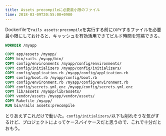 ```yaml
---
title: Assets precompileに必要最小限のファイル
time: 2018-03-09T20:55:00+0900
---
```


Dockerfileで`rails assets:precompile`を実行する前に`COPY`するファイルを必要最小限にしておけると、キャッシュを有効活用できてビルド時間を短縮できる。

```dockerfile
WORKDIR /myapp

COPY app/assets /myapp/
COPY bin/rails /myapp/bin/
COPY config/environments /myapp/config/environments/
COPY config/initializers /myapp/config/initializers/
COPY config/application.rb /myapp/config/application.rb
COPY config/boot.rb /myapp/config/boot.rb
COPY config/environment.rb /myapp/config/environment.rb
COPY config/secrets.yml.enc /myapp/config/secrets.yml.enc
COPY lib/assets /myapp/lib/assets/
COPY vendor/assets /myapp/vendor/assets/
COPY Rakefile /myapp/
RUN bin/rails assets:precompile
```

とりあえずこれだけで動いた。`config/initializers/`以下も削れそうな気がするけど、プロジェクトによってケースバイケースだと思うので、これで十分だとおもう。
